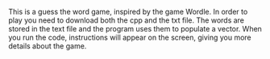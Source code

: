 This is a guess the word game, inspired by the game Wordle.
In order to play you need to download both the cpp and the txt file.
The words are stored in the text file and the program uses them to populate a vector.
When you run the code, instructions will appear on the screen, giving you more details about the game.
